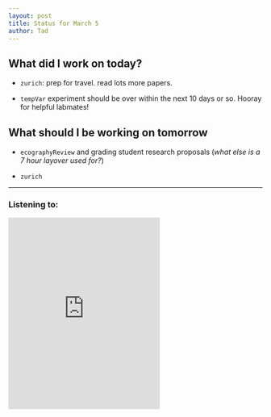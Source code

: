 ```yaml
---
layout: post
title: Status for March 5
author: Tad
---
```


## What did I work on today?

* `zurich`: prep for travel. read lots more papers.

* `tempVar` experiment should be over within the next 10 days or so. Hooray for helpful labmates!

## What should I be working on tomorrow

* `ecographyReview` and grading student research proposals (_what else is a 7 hour layover used for?_)

* `zurich`



---

### Listening to:
 <iframe src='https://embed.spotify.com/?uri=spotify:track:6XorgdtMRoZ5OdmSV7NCFJ' width='300' height='380' frameborder='0' allowtransparency='true'></iframe>
 <i class='fa fa-code' style='color:pink'></i>
